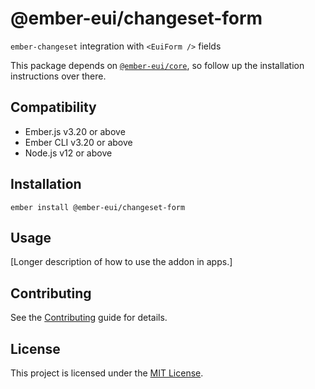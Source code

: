 @ember-eui/changeset-form
==============================================================================

`ember-changeset` integration with `<EuiForm />` fields

This package depends on [`@ember-eui/core`](../core/README.md), so follow up the installation instructions over there.

Compatibility
------------------------------------------------------------------------------

* Ember.js v3.20 or above
* Ember CLI v3.20 or above
* Node.js v12 or above


Installation
------------------------------------------------------------------------------

```
ember install @ember-eui/changeset-form
```


Usage
------------------------------------------------------------------------------

[Longer description of how to use the addon in apps.]


Contributing
------------------------------------------------------------------------------

See the [Contributing](CONTRIBUTING.md) guide for details.


License
------------------------------------------------------------------------------

This project is licensed under the [MIT License](LICENSE.md).
